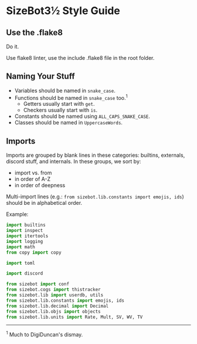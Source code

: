 # SizeBot3½ Style Guide

## Use the .flake8

Do it.

Use flake8 linter, use the include .flake8 file in the root folder.

## Naming Your Stuff

* Variables should be named in `snake_case`.
* Functions should be named in `snake_case` too.<sup>1</sup>
  * Getters usually start with `get`.
  * Checkers usually start with `is`.
* Constants should be named using `ALL_CAPS_SNAKE_CASE`.
* Classes should be named in `UppercaseWords`.

## Imports

Imports are grouped by blank lines in these categories: builtins, externals, discord stuff, and internals. In these groups, we sort by:
  * import vs. from
  * in order of A-Z
  * in order of deepness

Multi-import lines (e.g.: `from sizebot.lib.constants import emojis, ids`) should be in alphabetical order.

Example:

```python
import builtins
import inspect
import itertools
import logging
import math
from copy import copy

import toml

import discord

from sizebot import conf
from sizebot.cogs import thistracker
from sizebot.lib import userdb, utils
from sizebot.lib.constants import emojis, ids
from sizebot.lib.decimal import Decimal
from sizebot.lib.objs import objects
from sizebot.lib.units import Rate, Mult, SV, WV, TV
```

-------

<sup>1</sup> Much to DigiDuncan's dismay.